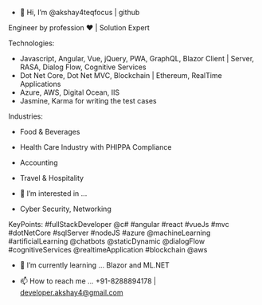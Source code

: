 - 👋 Hi, I’m @akshay4teqfocus | github

Engineer by profession ❤️ | Solution Expert

Technologies:
- Javascript, Angular, Vue, jQuery, PWA, GraphQL, Blazor Client | Server, RASA, Dialog Flow, Cognitive Services
- Dot Net Core, Dot Net MVC, Blockchain | Ethereum, RealTime Applications
- Azure, AWS, Digital Ocean, IIS
- Jasmine, Karma for writing the test cases

Industries:
- Food & Beverages
- Health Care Industry with PHIPPA Compliance
- Accounting
- Travel & Hospitality

- 👀 I’m interested in ...
- Cyber Security, Networking


KeyPoints:
#fullStackDeveloper @c# #angular #react #vueJs #mvc #dotNetCore #sqlServer #nodeJS #azure 
@machineLearning #artificialLearning @chatbots @staticDynamic @dialogFlow
#cognitiveServices @realtimeApplication #blockchain @aws

- 🌱 I’m currently learning ... Blazor and ML.NET

- 📫 How to reach me ... +91-8288894178 | developer.akshay4@gmail.com
